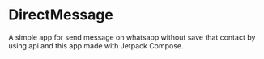 # DirectMessage

A simple app for send message on whatsapp without save that contact by using api and  this app made with Jetpack Compose.
